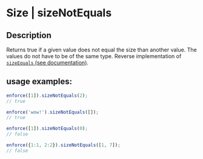 # Size | sizeNotEquals

## Description
Returns true if a given value does not equal the size than another value. The values do not have to be of the same type.
Reverse implementation of [`sizeEquals` (see documentation)](../size_equals/README.md).

## usage examples:

```js
enforce([1]).sizeNotEquals(2);
// true
```

```js
enforce('wow!').sizeNotEquals([]);
// true
```

```js
enforce([1]).sizeNotEquals(0);
// false
```

```js
enforce({1:1, 2:2}).sizeNotEquals([1, 7]);
// false
```